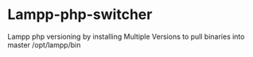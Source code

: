 # Lampp-php-switcher
Lampp php versioning by installing Multiple Versions to pull binaries into master /opt/lampp/bin
